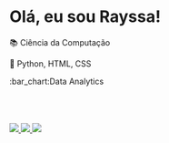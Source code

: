 # Olá, eu sou Rayssa!

 <p>📚 Ciência da Computação</p>
 <p>🌱 Python, HTML, CSS</p>
 <p>:bar_chart:Data Analytics</p>

 <br>
 
 <br>
 <br>
 
 <div>
   <a href="https://www.instagram.com/arayssakelly/"><img src="https://img.shields.io/badge/Instagram-E4405F?style=for-the-badge&logo=instagram&logoColor=white">
  <a href="https://www.facebook.com/rayssa.kelly.733076"><img src="https://img.shields.io/badge/Facebook-1877F2?style=for-the-badge&logo=facebook&logoColor=white">
  <a href="https://www.linkedin.com/in/rayssa-kelly-1b6b13207/"><img src="https://img.shields.io/badge/LinkedIn-0077B5?style=for-the-badge&logo=linkedin&logoColor=white">
 </div>

